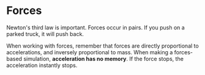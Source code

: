 # Forces

Newton's third law is important.  Forces occur in pairs.  If you push on a parked truck, it will push back.

When working with forces, remember that forces are directly proportional to accelerations, and inversely proportional to mass.  When making a forces-based simulation,  __acceleration has no memory__.  If the force stops, the acceleration instantly stops.
